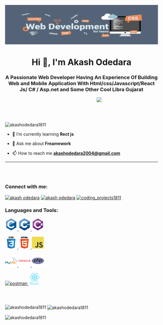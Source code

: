 <img src='https://github.com/akashodedara1811/akashodedara1811/blob/main/benner.jpg' width=100% height='130vh'/>
<h1 align="center">Hi 👋, I'm Akash Odedara</h1>
<h3 align="center">A Passionate Web Developer Having An Experience Of Building Web and Mobile Application With Html/css/Javascript/React Js/ C# / Asp.net and Some Other Cool Libra Gujarat</h3>
<div>
  <img align="right" width="40%" src="https://owlbertsio-resized.s3.amazonaws.com/Popper.psd.full.png">
</div>
<br><br><br><br>
<p align="left"> <img src="https://komarev.com/ghpvc/?username=akashodedara1811&label=Profile%20views&color=0e75b6&style=flat" alt="akashodedara1811" /> </p>


- 🌱 I’m currently learning **Rect js**

- 💬 Ask me about **Freamework**

- 📫 How to reach me **akashodedara2004@gmail.com**

<hr/>
<br><br>
<h3 align="left">Connect with me:</h3>
<p align="left">
<a href="https://linkedin.com/in/akash odedara" target="blank"><img align="center" src="https://raw.githubusercontent.com/rahuldkjain/github-profile-readme-generator/master/src/images/icons/Social/linked-in-alt.svg" alt="akash odedara" height="30" width="40" /></a>
<a href="https://fb.com/akash odedara" target="blank"><img align="center" src="https://raw.githubusercontent.com/rahuldkjain/github-profile-readme-generator/master/src/images/icons/Social/facebook.svg" alt="akash odedara" height="30" width="40" /></a>
<a href="https://www.youtube.com/c/coding_projects1811" target="blank"><img align="center" src="https://raw.githubusercontent.com/rahuldkjain/github-profile-readme-generator/master/src/images/icons/Social/youtube.svg" alt="coding_projects1811" height="30" width="40" /></a>
</p>

<h3 align="left">Languages and Tools:</h3>
<p align="left"> <a href="https://www.cprogramming.com/" target="_blank" rel="noreferrer"> <img src="https://raw.githubusercontent.com/devicons/devicon/master/icons/c/c-original.svg" alt="c" width="40" height="40"/> </a> <a href="https://www.w3schools.com/cpp/" target="_blank" rel="noreferrer"><img src="https://raw.githubusercontent.com/devicons/devicon/master/icons/cplusplus/cplusplus-original.svg" alt="cplusplus" width="40" height="40"/> </a> <a href="https://www.w3schools.com/cs/" target="_blank" rel="noreferrer"> <img src="https://raw.githubusercontent.com/devicons/devicon/master/icons/csharp/csharp-original.svg" alt="csharp" width="40" height="40"/> </a> <a href="https://www.w3schools.com/css/" target="_blank" rel="noreferrer"> <br/> <br/><img src="https://raw.githubusercontent.com/devicons/devicon/master/icons/css3/css3-original-wordmark.svg" alt="css3" width="40" height="40"/> </a> <a href="https://www.w3.org/html/" target="_blank" rel="noreferrer"> <img src="https://raw.githubusercontent.com/devicons/devicon/master/icons/html5/html5-original-wordmark.svg" alt="html5" width="40" height="40"/> </a> <a href="https://developer.mozilla.org/en-US/docs/Web/JavaScript" target="_blank" rel="noreferrer"> <img src="https://raw.githubusercontent.com/devicons/devicon/master/icons/javascript/javascript-original.svg" alt="javascript" width="40" height="40"/><br/> <br/> </a> <a href="https://www.mysql.com/" target="_blank" rel="noreferrer"> <img src="https://raw.githubusercontent.com/devicons/devicon/master/icons/mysql/mysql-original-wordmark.svg" alt="mysql" width="40" height="40"/> </a> <a href="https://www.oracle.com/" target="_blank" rel="noreferrer"> <img src="https://raw.githubusercontent.com/devicons/devicon/master/icons/oracle/oracle-original.svg" alt="oracle" width="40" height="40"/> </a> <a href="https://www.php.net" target="_blank" rel="noreferrer"> <img src="https://raw.githubusercontent.com/devicons/devicon/master/icons/php/php-original.svg" alt="php" width="40" height="40"/> </a> <a href="https://postman.com" target="_blank" rel="noreferrer"><br/> <br/> <img src="https://www.vectorlogo.zone/logos/getpostman/getpostman-icon.svg" alt="postman" width="40" height="40"/> </a> <a href="https://reactjs.org/" target="_blank" rel="noreferrer"> <img src="https://raw.githubusercontent.com/devicons/devicon/master/icons/react/react-original-wordmark.svg" alt="react" width="40" height="40"/> </a> </p><br/> <br/>

<p><img align="left" src="https://github-readme-stats.vercel.app/api/top-langs?username=akashodedara1811&show_icons=true&locale=en&layout=compact" alt="akashodedara1811" /></p>

<p>&nbsp;<img align="center" src="https://github-readme-stats.vercel.app/api?username=akashodedara1811&show_icons=true&locale=en" alt="akashodedara1811" /></p>

<p><img align="center" src="https://github-readme-streak-stats.herokuapp.com/?user=akashodedara1811&" alt="akashodedara1811" /></p>
